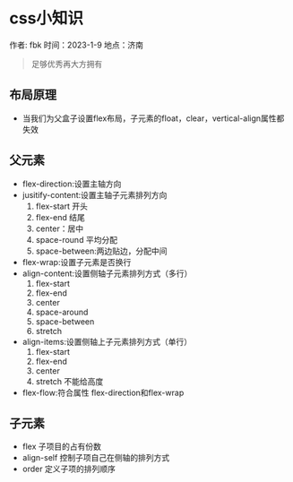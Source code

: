 # css小知识

作者: fbk
时间：2023-1-9
地点：济南
>足够优秀再大方拥有

## 布局原理
- 当我们为父盒子设置flex布局，子元素的float，clear，vertical-align属性都失效
## 父元素
- flex-direction:设置主轴方向
- jusitify-content:设置主轴子元素排列方向
  1. flex-start 开头
  2. flex-end 结尾
  3. center：居中
  4. space-round 平均分配
  5. space-between:两边贴边，分配中间
- flex-wrap:设置子元素是否换行
- align-content:设置侧轴子元素排列方式（多行）
  1. flex-start
  2. flex-end
  3. center
  4. space-around
  5. space-between
  6. stretch
- align-items:设置侧轴上子元素排列方式（单行）
  1. flex-start
  2. flex-end
  3. center
  4. stretch 不能给高度
- flex-flow:符合属性 flex-direction和flex-wrap
## 子元素
- flex 子项目的占有份数
- align-self 控制子项自己在侧轴的排列方式
- order 定义子项的排列顺序
